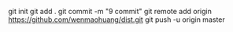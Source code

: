 git init
git add .
git commit -m "9 commit"
git remote add origin https://github.com/wenmaohuang/dist.git
git push -u origin master
